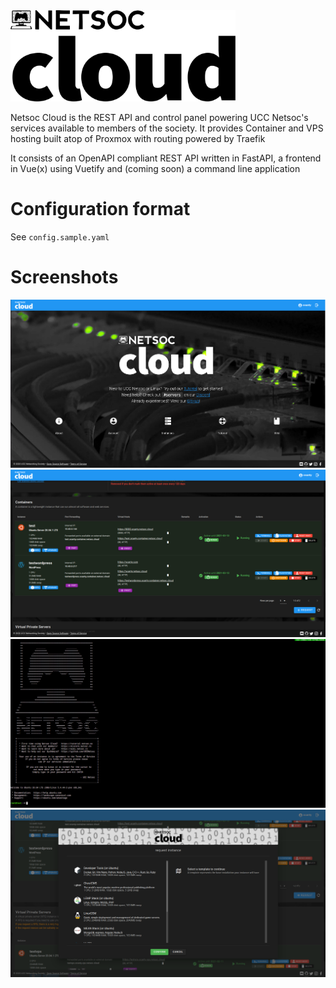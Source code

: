 <img src="ui/src/assets/cloud-logo-inverted.svg" width="360"/>

Netsoc Cloud is the REST API and control panel powering UCC Netsoc's services available to members of the society.
It provides Container and VPS hosting built atop of Proxmox with routing powered by Traefik

It consists of an OpenAPI compliant REST API written in FastAPI, a frontend in Vue(x) using Vuetify and (coming soon) a command line application

# Configuration format

See `config.sample.yaml`

# Screenshots

![](./screenshots/cloud1.png)
![](./screenshots/cloud2.png)
![](./screenshots/cloud3.png)
![](./screenshots/cloud4.png)

